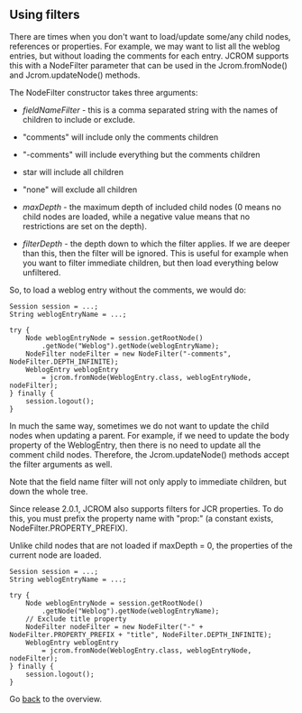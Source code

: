 ## Using filters ##

There are times when you don't want to load/update some/any child nodes, references or properties. For example, we may want to list all the weblog entries, but without loading the comments for each entry. JCROM supports this with a NodeFilter parameter that can be used in the Jcrom.fromNode() and Jcrom.updateNode() methods.

The NodeFilter constructor takes three arguments:

  * _fieldNameFilter_ - this is a comma separated string with the names of children to include or exclude.

  * "comments" will include only the comments children
  * "-comments" will include everything but the comments children
  * star will include all children
  * "none" will exclude all children

  * _maxDepth_ - the maximum depth of included child nodes (0 means no child nodes are loaded, while a negative value means that no restrictions are set on the depth).

  * _filterDepth_ - the depth down to which the filter applies. If we are deeper than this, then the filter will be ignored. This is useful for example when you want to filter immediate children, but then load everything below unfiltered.

So, to load a weblog entry without the comments, we would do:

```
Session session = ...;
String weblogEntryName = ...;

try {
    Node weblogEntryNode = session.getRootNode()
        .getNode("Weblog").getNode(weblogEntryName);
    NodeFilter nodeFilter = new NodeFilter("-comments", NodeFilter.DEPTH_INFINITE);
    WeblogEntry weblogEntry 
        = jcrom.fromNode(WeblogEntry.class, weblogEntryNode, nodeFilter);
} finally {
    session.logout();
}
```

In much the same way, sometimes we do not want to update the child nodes when updating a parent. For example, if we need to update the body property of the WeblogEntry, then there is no need to update all the comment child nodes. Therefore, the Jcrom.updateNode() methods accept the filter arguments as well.

Note that the field name filter will not only apply to immediate children, but down the whole tree.

Since release 2.0.1, JCROM also supports filters for JCR properties. To do this, you must prefix the property name with "prop:" (a constant exists, NodeFilter.PROPERTY\_PREFIX).

Unlike child nodes that are not loaded if maxDepth = 0, the properties of the current node are loaded.

```
Session session = ...;
String weblogEntryName = ...;

try {
    Node weblogEntryNode = session.getRootNode()
        .getNode("Weblog").getNode(weblogEntryName);
    // Exclude title property
    NodeFilter nodeFilter = new NodeFilter("-" +  NodeFilter.PROPERTY_PREFIX + "title", NodeFilter.DEPTH_INFINITE);
    WeblogEntry weblogEntry 
        = jcrom.fromNode(WeblogEntry.class, weblogEntryNode, nodeFilter);
} finally {
    session.logout();
}
```

Go [back](UserGuide.md) to the overview.
